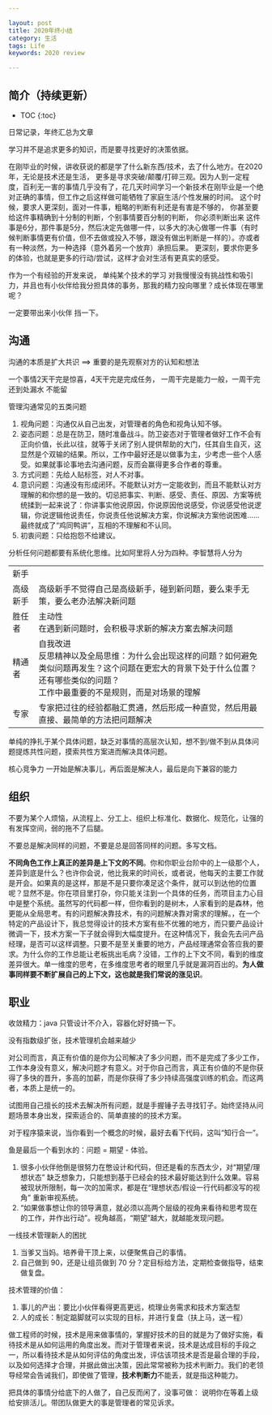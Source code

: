 ```yaml
---

layout: post
title: 2020年终小结
category: 生活
tags: Life
keywords: 2020 review

---
```


## 简介（持续更新）
* TOC
{:toc}

日常记录，年终汇总为文章

学习并不是追求更多的知识，而是要寻找更好的决策依据。

在刚毕业的时候，讲收获说的都是学了什么新东西/技术，去了什么地方。在2020年，无论是技术还是生活， 更多是寻求突破/颠覆/打碎三观。因为人到一定程度，百利无一害的事情几乎没有了，花几天时间学习一个新技术在刚毕业是一个绝对正确的事情，但工作之后这样做可能牺牲了家庭生活/个性发展的时间。 这个时候，要求人更深刻，面对一件事，粗略的判断有利还是有害是不够的， 你甚至要给这件事精确到十分制的判断，个别事情要百分制的判断， 你必须判断出来 这件事是6分，那件事是5分，然后决定先做哪一件，以多大的决心做哪一件事（有时候判断事情更有价值，但不去做或投入不够，跟没有做出判断是一样的）。亦或者有一种淡然，为一种选择（意外着另一个放弃）承担后果。 更深刻，要求你更多的体验，也就是更多的行动/尝试，这样才会对生活有更真实的感受。

作为一个有经验的开发来说， 单纯某个技术的学习 对我慢慢没有挑战性和吸引力，并且也有小伙伴给我分担具体的事务，那我的精力投向哪里？成长体现在哪里呢？

一定要带出来小伙伴 挡一下。



## 沟通

沟通的本质是扩大共识 ==> 重要的是先观察对方的认知和想法

一个事情2天干完是惊喜，4天干完是完成任务， 一周干完是能力一般，一周干完还到处漏水 不能留

管理沟通常见的五类问题

1. 视角问题：沟通仅从自己出发，对管理者的角色和视角认知不够。
2. 姿态问题：总是在防卫，随时准备战斗。防卫姿态对于管理者做好工作不会有正向价值，长此以往，就等于关闭了别人提供帮助的大门，任其自生自灭，这显然是个双输的结果。所以，工作中最好还是以做事为主，少考虑一些个人感受。如果就事论事地去沟通问题，反而会赢得更多合作者的尊重。
3. 方式问题：先给人贴标签，对人不对事。
4. 意识问题：沟通没有形成闭环。不能默认对方一定能收到，而且不能默认对方理解的和你想的是一致的。切忌把事实、判断、感受、责任、原因、方案等统统揉到一起来说了：你讲事实他说原因，你说原因他说感受，你说感受他说逻辑，你说逻辑他说责任，你说责任他说解决方案，你说解决方案他说困难……最终就成了“鸡同鸭讲”，互相的不理解和不认同。
5. 初衷问题：只给抱怨不给建议。

分析任何问题都要有系统化思维。比如阿里将人分为四种。李智慧将人分为

|||
|---|---|
|新手||
|高级新手|高级新手不觉得自己是高级新手，碰到新问题，要么束手无策，要么老办法解决新问题|
|胜任者|主动性<br>在遇到新问题时，会积极寻求新的解决方案去解决问题|
|精通者|自我改进<br>反思精神以及全局思维：为什么会出现这样的问题？如何避免类似问题再发生？这个问题在更宏大的背景下处于什么位置？还有哪些类似的问题？<br>工作中最重要的不是规则，而是对场景的理解|
|专家|专家把过往的经验都融汇贯通，然后形成一种直觉，然后用最直接、最简单的方法把问题解决|

单纯的挣扎于某个具体问题，缺乏对事情的高层次认知，想不到/做不到从具体问题提炼共性问题，摸索共性方案进而解决具体问题。 

核心竞争力 一开始是解决事儿，再后面是解决人，最后是向下兼容的能力

## 组织

不要为某个人烦恼，从流程上、分工上、组织上标准化、数据化、规范化，让强的有发挥空间，弱的拖不了后腿。 


不要总是解决同样的问题，不要是总是回答同样的问题。多写文档。

**不同角色工作上真正的差异是上下文的不同**。你和你职业台阶中的上一级那个人，差异到底是什么？也许你会说，他比我来的时间长，或者说，他每天的主要工作就是开会。如果真的是这样，那是不是只要你凑足这个条件，就可以到达他的位置呢？显然不是。你在项目里打杂，你只能关注到一个具体的任务，而项目主力心目中是整个系统。虽然写的代码都一样，但你看到的是树木，人家看到的是森林，他更能从全局思考。有的问题解决靠技术，有的问题解决靠对需求的理解。，在一个特定的产品设计下，我总觉得设计的技术方案有些不优雅的地方，而只要产品设计微调一下，技术方案一下子就会得到大幅度提升。在这种情况下，我会先去问产品经理，是否可以这样调整。只要不是至关重要的地方，产品经理通常会答应我的要求。为什么你的工作总能让老板挑出毛病？没错，工作的上下文不同，看到的维度差异很大。单一维度的思考，在多维度思考者的眼里几乎就是漏洞百出的。**为人做事同样要不断扩展自己的上下文，这也就是我们常说的涨见识**。

## 职业

收敛精力：java 只管设计不介入，容器化好好搞一下。

没有指数级扩张，技术管理机会越来越少


对公司而言，真正有价值的是你为公司解决了多少问题，而不是完成了多少工作，工作本身没有意义，解决问题才有意义。对于你自己而言，真正有价值的不是你获得了多快的晋升，多高的加薪，而是你获得了多少持续高强度训练的机会。而这两者，本质上是统一的。

试图用自己擅长的技术去解决所有问题，就是手握锤子去寻找钉子。始终坚持从问题场景本身出发，探索适合的、简单直接的的技术方案。

对于程序猿来说，当你看到一个概念的时候，最好去看下代码，这叫“知行合一”。


鱼是最后一个看到水的：问题 = 期望 - 体验。

1. 很多小伙伴他倒是很努力在憋设计和代码，但还是看的东西太少，对“期望/理想状态” 缺乏想象力，只能想到基于已经会的技术最好能达到什么效果。容易被现状所限制，每一次的加需求，都是在“理想状态/假设一行代码都没写的视角” 重新审视系统。
2. “如果做事想让你的领导满意，就必须以高两个层级的视角来看待和思考现在的工作，并作出行动”。视角越高，“期望”越大，就越能发现问题。 

一线技术管理新人的困扰

1. 当爹又当妈。培养骨干顶上来，以便聚焦自己的事情。
2. 自己做到 90，还是让组员做到 70 分？定目标给方法，定期检查做指导，结束做复盘。

技术管理的价值：

1. 事儿的产出：要比小伙伴看得更高更远，梳理业务需求和技术方案选型
2. 人的成长：制定踮脚就可以实现的目标，并进行复盘（扶上马，送一程）

做工程师的时候，技术是用来做事情的，掌握好技术的目的就是为了做好实施，看待技术是从如何运用的角度出发。而对于管理者来说，技术是达成目标的手段之一，所以看待技术是从如何评估的角度出发，评估该项技术是否是最合理的手段，以及如何选择才合理，并据此做出决策，因此常常被称为技术判断力。我们的老领导经常会告诫我们，即使做了管理，**技术判断力**不能丢，就是指这种能力。


把具体的事情分给底下的人做了，自己反而闲了，没事可做： 说明你在等着上级给安排活儿。带团队做更大的事是管理者的常见诉求。
